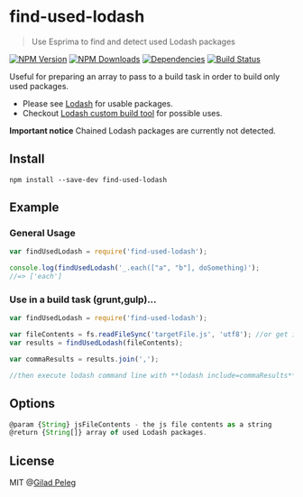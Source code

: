 # find-used-lodash
> Use Esprima to find and detect used Lodash packages

[![NPM Version](http://img.shields.io/npm/v/find-used-lodash.svg?style=flat)](https://npmjs.org/package/find-used-lodash)
[![NPM Downloads](http://img.shields.io/npm/dm/find-used-lodash.svg?style=flat)](https://npmjs.org/package/find-used-lodash)
[![Dependencies](http://img.shields.io/gemnasium/pgilad/find-used-lodash.svg?style=flat)](https://gemnasium.com/pgilad/find-used-lodash)
[![Build Status](http://img.shields.io/travis/pgilad/find-used-lodash.svg?style=flat)](https://travis-ci.org/pgilad/find-used-lodash)

Useful for preparing an array to pass to a build task in order to build only used packages.

* Please see [Lodash](http://lodash.com/) for usable packages.
* Checkout [Lodash custom build tool](http://lodash.com/custom-builds) for possible uses.

**Important notice** Chained Lodash packages are currently not detected.

## Install

```
npm install --save-dev find-used-lodash
```

## Example

### General Usage

```js
var findUsedLodash = require('find-used-lodash');

console.log(findUsedLodash('_.each(["a", "b"], doSomething)');
//=> ['each']
```

### Use in a build task (grunt,gulp)...

```js
var findUsedLodash = require('find-used-lodash');

var fileContents = fs.readFileSync('targetFile.js', 'utf8'); //or get it from file stream
var results = findUsedLodash(fileContents);

var commaResults = results.join(',');

//then execute lodash command line with **lodash include=commaResults**
```

## Options

```js
@param {String} jsFileContents - the js file contents as a string
@return {String[]} array of used Lodash packages.
```

## License

MIT @[Gilad Peleg](http://giladpeleg.com)
